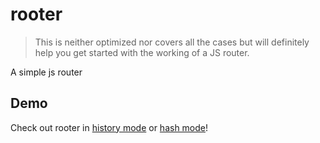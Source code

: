 # rooter

> This is neither optimized nor covers all the cases but will definitely help you get started with the working of a JS router.

A simple js router

## Demo

Check out rooter in <a href="https://mum-never-proud.github.io/rooter/">history mode</a> or <a href="https://mum-never-proud.github.io/rooter/#">hash mode</a>!
